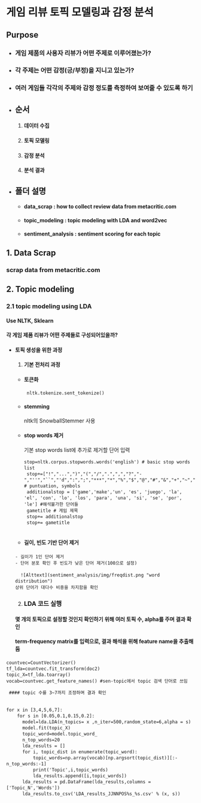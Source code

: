 # 게임 리뷰 토픽 모델링과 감정 분석
## Purpose
- ### 게임 제품의 사용자 리뷰가 어떤 주제로 이루어졌는가?
- ### 각 주제는 어떤 감정(긍/부정)을 지니고 있는가?
- ### 여러 게임들 각각의 주제와 감정 정도를 측정하여 보여줄 수 있도록 하기

* ## 순서
  1. #### 데이터 수집
  2. #### 토픽 모델링
  3. #### 감정 분석
  4. #### 분석 결과



* ## 폴더 설명
  * #### data_scrap : how to collect review data from metacritic.com
  * #### topic_modeling : topic modeling with LDA and word2vec
  * #### sentiment_analysis : sentiment scoring for each topic



## 1. Data Scrap
  ### scrap data from metacritic.com


## 2. Topic modeling
  ### 2.1 topic modeling using LDA
  #### Use NLTK, Sklearn
  #### 각 게임 제품 리뷰가 어떤 주제들로 구성되어있을까?
  - #### 토픽 생성을 위한 과정
    1. #### 기본 전처리 과정
      - #### 토큰화
        <pre><code> nltk.tokenize.sent_tokenize() </pre></code>
      - #### stemming
        nltk의 SnowballStemmer 사용
      - #### stop words 제거
        기본 stop words list에 추가로 제거할 단어 입력
         <pre><code>stop=nltk.corpus.stopwords.words('english') # basic stop words list
         stop+=["!","...",")","(","/",".",",","?","-","''","``","'d",":",";","***","*","%","$","@","#","&","+","~","'s","n't","'m","'d"] # puntuation, symbols
         additionalstop = ['game','make','un', 'es', 'juego', 'la', 'el', 'con', 'lo', 'los', 'para', 'una', 'si', 'se', 'por', 'le'] #해석불가한 단어들
         gametitle # 게임 제목
         stop+= additionalstop
         stop+= gametitle       
         </pre></code>

       - #### 길이, 빈도 기반 단어 제거
        - 길이가 1인 단어 제거
        - 단어 분포 확인 후 빈도가 낮은 단어 제거(100으로 설정)

          ![Alttext](sentiment_analysis/img/freqdist.png "word distribution")
        상위 단어가 대다수 비중을 차지함을 확인

    2. ### LDA 코드 실행
     #### 몇 개의 토픽으로 설정할 것인지 확인하기 위해 여러 토픽 수, alpha를 주며 결과 확인
     #### term-frequency matrix를 입력으로, 결과 해석을 위해 feature name을 추출해둠
<pre><code>countvec=CountVectorizer()
tf_lda=countvec.fit_transform(doc2)
topic_X=tf_lda.toarray()
vocab=countvec.get_feature_names() #sen-topic에서 topic 검색 단어로 쓰임
</pre></code>

     #### topic 수를 3~7까지 조정하며 결과 확인

<pre><code>
for x in [3,4,5,6,7]:
    for s in [0.05,0.1,0.15,0.2]:
      model=lda.LDA(n_topics= x ,n_iter=500,random_state=6,alpha = s)
      model.fit(topic_X)
      topic_word=model.topic_word_
      n_top_words=20
      lda_results = []
      for i, topic_dist in enumerate(topic_word):
          topic_words=np.array(vocab)[np.argsort(topic_dist)][:-n_top_words:-1]
          print('Topic',i,topic_words)
          lda_results.append([i,topic_words])
      lda_results = pd.DataFrame(lda_results,columns = ['Topic_N','Words'])
      lda_results.to_csv('LDA_results_JJNNPOS%s_%s.csv' % (x, s))
</pre></code>       
